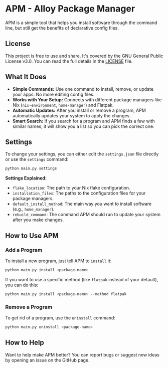 # APM - Alloy Package Manager

APM is a simple tool that helps you install software through the command line, but still get the benefits of declarative config files.

## License

This project is free to use and share. It's covered by the GNU General Public License v3.0. You can read the full details in the [LICENSE](LICENSE) file.

## What It Does

*   **Simple Commands:** Use one command to install, remove, or update your apps. No more editing config files.
*   **Works with Your Setup:** Connects with different package managers like Nix (`nix-environment`, `home-manager`) and Flatpak.
*   **Automatic Updates:** After you install or remove a program, APM automatically updates your system to apply the changes.
*   **Smart Search:** If you search for a program and APM finds a few with similar names, it will show you a list so you can pick the correct one.

## Settings

To change your settings, you can either edit the `settings.json` file directly or use the `settings` command:

```bash
python main.py settings
```


**Settings Explained:**

*   `flake_location`: The path to your Nix flake configuration.
*   `installation_files`: The paths to the configuration files for your package managers.
*   `default_install_method`: The main way you want to install software (e.g., `home_manager`).
*   `rebuild_command`: The command APM should run to update your system after you make changes.

## How to Use APM

### Add a Program

To install a new program, just tell APM to `install` it:

```bash
python main.py install <package-name>
```

If you want to use a specific method (like `flatpak` instead of your default), you can do this:

```bash
python main.py install <package-name> --method flatpak
```

### Remove a Program

To get rid of a program, use the `uninstall` command:

```bash
python main.py uninstall <package-name>
```

## How to Help

Want to help make APM better? You can report bugs or suggest new ideas by opening an issue on the GitHub page.
